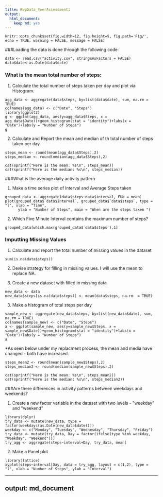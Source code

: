 ```yaml
---
title: RepData_PeerAssessment1
output:
  html_document:
    keep md: yes
---
```

```{r global_options, include = FALSE}
knitr::opts_chunk$set(fig.width=12, fig.height=9, fig.path='Fig/',
echo = TRUE, warning = FALSE, message = FALSE)
```
###Loading the data is done through the following code:
```{r}
data <- read.csv("activity.csv", stringsAsFactors = FALSE)
data$date<-as.Date(data$date)
```

### What is the mean total number of steps:
1. Calculate the total number of steps taken per day and plot via Histogram.
```{r}
agg_data <- aggregate(data$steps, by=list(data$date), sum, na.rm = TRUE)
colnames(agg_data) <- c("Date", "Steps")
library(ggplot2)
g <- ggplot(agg_data, aes(y=agg_data$Steps, x = agg_data$Date))+geom_histogram(stat = "identity")+labs(x = "Date")+labs(y = "Number of Steps")
g

```
2. Calculate and Report the mean and median of th total number of steps taken per day
```{r}
steps_mean <- round(mean(agg_data$Steps),2)
steps_median <- round(median(agg_data$Steps),2)

cat(sprintf("Here is the mean: %s\n", steps_mean))
cat(sprintf("Here is the median: %s\n", steps_median))
```
###What is the average daily activity pattern
1.  Make a time series plot of Interval and Average Steps taken 
```{r}
grouped_data <- aggregate(data$steps~data$interval, FUN = mean)
plot(grouped_data$`data$interval`, grouped_data$`data$steps`, type = "l", xlab = "Time", 
      ylab = "Number of Steps", main = "When are the steps taken ")
```

2.  Which Five Minute Interval contains the maximum number of steps?
```{r}
grouped_data[which.max(grouped_data$`data$steps`),1]
```

### Imputting Missing Values
1.  Calculate and report the total number of missing values in the dataset
```{r}
sum(is.na(data$steps))
```

2. Devise strategy for filling in missing values.  I will use the mean to replace NA.

3. Create a new dataset with filled in missing data
``` {r}
new_data <- data
new_data$steps[is.na(data$steps)] <- mean(data$steps, na.rm  = TRUE)
```

3.  Make a histogram of total steps per day
```{r}
sample_new <- aggregate(new_data$steps, by=list(new_data$date), sum, na.rm = TRUE)
colnames(sample_new) <- c("Date", "Steps")
a <- ggplot(sample_new, aes(y=sample_new$Steps, x = sample_new$Date))+geom_histogram(stat = "identity")+labs(x = "Date")+labs(y = "Number of Steps")
a

```

*As seen below under my replacment process, the mean and media have changed - both have increased.
```{r}
steps_mean2 <- round(mean(sample_new$Steps),2)
steps_median2 <- round(median(sample_new$Steps),2)

cat(sprintf("Here is the mean: %s\n", steps_mean2))
cat(sprintf("Here is the median: %s\n", steps_median2))
```
###Are there differences in activity patterns between weekdays and weekends?
1.  Create a new factor variable in the dataset with two levels - "weekday" and "weekend"
```{r}
library(dplyr)
try_data <- mutate(new_data, type = factor(weekdays(as.Date(new_data$date))))
weekday <- c("Monday", "Tuesday", "Wednesday", "Thursday", "Friday")
try_data <- mutate(try_data, Day = factor(ifelse(type %in% weekday, "Weekday", "Weekend")))
try_agg <- aggregate(steps~interval+Day, try_data, mean)
```

2.  Make a Panel plot
```{r}
library(lattice)
xyplot(steps~interval|Day, data = try_agg, layout = c(1,2), type = "l", xlab = "Number of Steps", ylab = "Interval")
```

---
output: md_document
---
